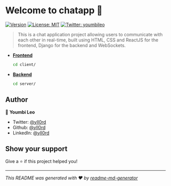 # Welcome to chatapp 👋
[![Version](https://img.shields.io/npm/v/chatapp.svg)](https://www.npmjs.com/package/chatapp)
[![License: MIT](https://img.shields.io/badge/License-MIT-yellow.svg)](#)
[![Twitter: youmbileo](https://img.shields.io/twitter/follow/youmbileo.svg?style=social)](https://twitter.com/youmbileo)

> This is a chat application project allowing users to communicate with each other in real-time, built using HTML, CSS and ReactJS for the frontend, Django for the backend and WebSockets.

+ **[Frontend](./client)**
  ```sh
  cd client/
  ```
- **[Backend](./server)**
  ```sh
  cd server/
  ```

## Author

👤 **Youmbi Leo**

* Twitter: [@yll0rd](https://twitter.com/yll0rd)
* Github: [@yll0rd](https://github.com/yll0rd)
* LinkedIn: [@yll0rd](https://linkedin.com/in/yll0rd)

## Show your support

Give a ⭐️ if this project helped you!


***
_This README was generated with ❤️ by [readme-md-generator](https://github.com/kefranabg/readme-md-generator)_
